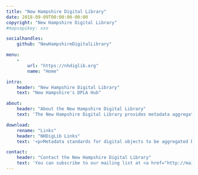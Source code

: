 ```yaml
---
title: "New Hampshire Digital Library"
date: 2018-09-09T00:00:00-00:00
copyright: "New Hampshire Digital Library"
#mapsapikey: xxx

socialhandles:
    github: "NewHampshireDigitalLibrary"

menu:
    -
        url: "https://nhdiglib.org"
        name: "Home"

intro:
    header: "New Hampshire Digital Library"
    text: "New Hampshire's DPLA Hub"

about:
    header: "About the New Hampshire Digital Library"
    text: 'The New Hampshire Digital Library provides metadata aggregation for existing digital collections in New Hampshire as well as a content repository that cultural institutions without their own repository can upload their digital object to.'

download:
    rename: "Links"
    header: "NHDigLib Links"
    text: '<p>Metadata standards for digital objects to be aggregated by the NHDigLib</p><a href="https://newhampshiredigitallibrary.github.io/metadata-standards/" class="btn btn-default btn-lg">Metadata Standards</a><p>Digitization standards provide guidance for digital objects that will be accepted by the NHDigLib. </p><a href="https://newhampshiredigitallibrary.github.io/digitization-standards/" class="btn btn-default btn-lg">Digitization Standards</a>'

contact:
    header: "Contact the New Hampshire Digital Library"
    text: 'You can subscribe to our mailing list at <a href="http://maillist2.nh.gov/mailman/listinfo/nhdigital">http://maillist2.nh.gov/mailman/listinfo/nhdigital</a> if you want to get involved'
---
```

